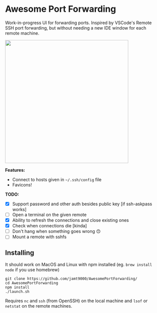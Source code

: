 # Awesome Port Forwarding

Work-in-progress UI for forwarding ports. Inspired by VSCode's Remote SSH port forwarding, but without needing a new IDE window for each remote machine.

<img src="https://i.imgur.com/7xIasX8.png" width=400>

**Features:**

* Connect to hosts given in `~/.ssh/config` file
* Favicons!

**TODO:**

- [x] Support password and other auth besides public key [if ssh-askpass works]
- [ ] Open a terminal on the given remote
- [x] Ability to refresh the connections and close existing ones
- [x] Check when connections die [kinda]
- [ ] Don't hang when something goes wrong 🙃
- [ ] Mount a remote with sshfs

## Installing

It should work on MacOS and Linux with npm installed (eg. `brew install node` if you use homebrew)

```
git clone https://github.com/jamt9000/AwesomePortForwarding/
cd AwesomePortForwarding
npm install
./launch.sh
```

Requires `nc` and `ssh` (from OpenSSH) on the local machine and `lsof` or `netstat` on the remote machines.

